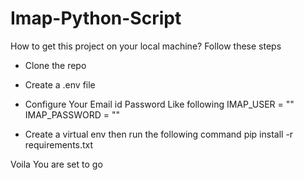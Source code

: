 # Imap-Python-Script

How to get this project on your local machine?
Follow these steps
- Clone the repo
- Create a .env file 
- Configure Your Email id Password Like following 
    IMAP_USER = "<Your email id>"
    IMAP_PASSWORD = "<app password of your email id>"

- Create a virtual env then run the following command
    pip install -r requirements.txt

Voila You are set to go

